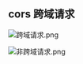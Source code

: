 ## cors 跨域请求

![跨域请求.png](https://s2.loli.net/2022/02/17/xF4DmVhKZI9ELaj.png)

![非跨域请求.png](https://s2.loli.net/2022/02/17/TLEhJ1H3fDnP2x6.png)
